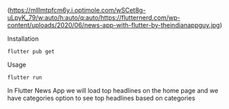 (https://mlllmtpfcm6y.i.optimole.com/wSCet8g-uLpyK_79/w:auto/h:auto/q:auto/https://flutternerd.com/wp-content/uploads/2020/06/news-app-with-flutter-by-theindianappguy.jpg)


Installation

```
flutter pub get
```
Usage 

```
flutter run
```

In Flutter News App we will load top headlines on the home page and we have categories option to see top headlines based on categories
